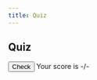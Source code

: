 ```yaml
---
title: Quiz
---
```


<!--Honestly I have no idea what build_revision is, you might just have to delete it if it's causing problems-->
<link href="{{ '/quiz/?v=' | append: site.github.build_revision | relative_url }}">

<h2>Quiz</h2>
<ul class="quiz" id="quiz">

</ul>
<button class="score-questions" onclick="returnScore()" id="check">Check</button>
<span id="results" class="results">Your score is -/-</span>

<script>


    // If not logged in, redirect to login
    if (!sessionStorage.getItem("authorized")) window.location.href = "https://deimie.github.io/temp/pages/userControl.html";

    const question_answer_map = new Map();
    var question_count = 0;

    var currentUrl = window.location.href;
    let url = new URL(currentUrl);
    let urlParams = new URLSearchParams(url.search);
    var name = parseString(urlParams.get("name"));

    create_questions(name);

    function create_questions(name) {
        

        url = "https://abopsc-backend.dontntntnt.de/api/problem/getProblemSetMC";

        const body = {
            method : "POST",
            headers : {
                "Content-Type" : "application/json"
            },
            credentials : "include",
            body: JSON.stringify({name : name})
        }

        fetch(url, body).then(data => data.json()).then(data => {
            problem_set_data = data;
            var questionNumber = 0;
            Object.keys(data).forEach(q => {
                const container = Document.createElement("li");
                const questionElem = Document.createElement("h4");
                questionElem.innerHTML = q;
                questionElem.id = "q" + questionNumber;
                container.appendChild(questionElem);

                const choices = document.createElement("ul");
                choices.classList = "choices";

                // Add answer choices to each question
                Object.keys(data.get(q)).forEach(r => {
                    const li = document.createElement("li");
                    const label = document.createElement("label");
                    const input = document.createElement("input");
                    input.type = "radio";
                    input.name = "question" + questionNumber;
                    const span = document.createElement("span");
                    span.innerHTML = r;
                    label.appendChild(input);
                    label.appendChild()
                    li.appendChild(label);
                    choices.appendChild(li);

                    // Store answers
                    if (data.get(q).get(r)) {
                        question_answer_map.set(q, r);
                    }
                })

                container.appendChild(choices);

                document.getElementById("quiz").appendChild(container);

                questionNumber++;
                question_count++;
            })
        });

        // Passes in name of radio set and question, returns boolean
        function checkQuestion(question, radioName) {
            var radios = document.getElementsByName(radioName);
            var correctness = undefined;
            for (var y = 0; y < radios.length; y++) {
                radios[y].disabled = true;
                if (radios[y].checked) correctness = question_answer_map.get(question) == radios[y].innerHTML;
            }
            return correctness;
        }

        function getScore() {
            document.getElementById("check").disabled = true;
            var score = 0;
            for (var i = 0; i < question_count; i++) {
                if (checkQuestion(Document.getElementById("q" + i).innerHTML, "question" + i)) {
                    score++;
                } else {
                    document.getElementById("q" + i).style.color = "red";
                }
            }
            return score;
        }

        // REMEMBER TO GET USER EMAIL AND PASSWORD
        function returnScore() {
            var number_score = getScore();
            var json_body = {sessionStorage.getItem("email"), }
            document.getElementById("results").innerHTML = "Your score is " + number_score + "/" + question_count;

            // TODO: Create backend POST CORS for receiving scores and change url
            fetch("https://abopsc-backend.dontntntnt.de/api/problem/getProblemSetMC",
                {
                    method : "POST",
                    headers : {
                        "Content-Type" : "application/json"
                    },
                    credentials : "include",
                    body : JSON.stringify({sessionStorage.getItem("email"), sessionStorage.getItem("password"), score : number_score});
                }
            );
        }
    }
</script>
